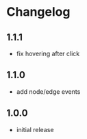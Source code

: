 # Changelog

## 1.1.1

- fix hovering after click

## 1.1.0

- add node/edge events

## 1.0.0

- initial release